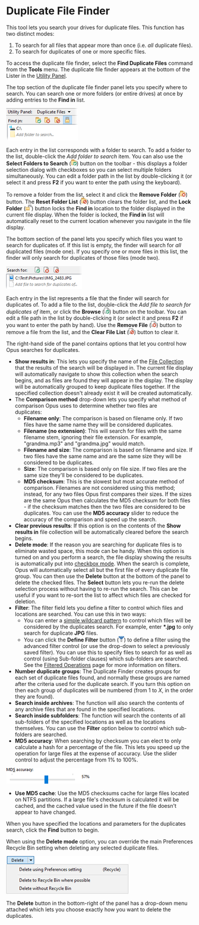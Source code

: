 # Duplicate File Finder

This tool lets you search your drives for duplicate files. This function has two distinct modes:

1.  To search for all files that appear more than once (i.e. *all* duplicate files).
2.  To search for duplicates of one or more specific files.

To access the duplicate file finder, select the **Find Duplicate Files** command from the **Tools** menu. The duplicate file finder appears at the bottom of the Lister in the [Utility Panel](/Manual/basic_concepts/the_lister/utility_panel.md).

The top section of the duplicate file finder panel lets you specify where to search. You can search one or more folders (or entire drives) at once by adding entries to the **Find in** list.

![](/Manual/images/media/dupe_files_1.png) 

Each entry in the list corresponds with a folder to search. To add a folder to the list, double-click the *Add folder to search* item. You can also use the **Select Folders to Search** (![](/Manual/images/media/dupe_files_-_select.png)) button on the toolbar - this displays a folder selection dialog with checkboxes so you can select multiple folders simultaneously. You can edit a folder path in the list by double-clicking it (or select it and press **F2** if you want to enter the path using the keyboard).

To remove a folder from the list, select it and click the **Remove Folder** (![](/Manual/images/media/dupe_files_-_delete.png)) button. The **Reset Folder List** (![](/Manual/images/media/dupe_files_-_reset.png)) button clears the folder list, and the **Lock Folder** (![](/Manual/images/media/dupe_files_-_lock.png)) button locks the **Find in** location to the folder displayed in the current file display. When the folder is locked, the **Find in** list will automatically reset to the current location whenever you navigate in the file display.

The bottom section of the panel lets you specify which files you want to search for duplicates of. If this list is empty, the finder will search for *all* duplicated files (mode one). If you specify one or more files in this list, the finder will only search for duplicates of those files (mode two).

![](/Manual/images/media/dupe_files_2.png) 

Each entry in the list represents a file that the finder will search for duplicates of. To add a file to the list, double-click the *Add file to search for duplicates of* item, or click the **Browse** (![](/Manual/images/media/dupe_files_-_browse.png)) button on the toolbar. You can edit a file path in the list by double-clicking it (or select it and press **F2** if you want to enter the path by hand). Use the **Remove File** (![](/Manual/images/media/dupe_files_-_delete_file.png)) button to remove a file from the list, and the **Clear File List** (![](/Manual/images/media/dupe_files_-_reset_files.png)) button to clear it.

The right-hand side of the panel contains options that let you control how Opus searches for duplicates.

- **Show results in**: This lets you specify the name of the [File Collection](/Manual/basic_concepts/virtual_file_system/file_collections/RAEDME.md) that the results of the search will be displayed in. The current file display will automatically navigate to show this collection when the search begins, and as files are found they will appear in the display. The display will be automatically grouped to keep duplicate files together. If the specified collection doesn't already exist it will be created automatically.
- The **Comparison method** drop-down lets you specify what method of comparison Opus uses to determine whether two files are duplicates:         
  - **Filename only**: The comparison is based on filename only. If two files have the same name they will be considered duplicates.
  - **Filename (no extension)**: This will search for files with the same filename stem, ignoring their file extension. For example, "grandma.mp3" and "grandma.jpg" would match.
  - **Filename and size**: The comparison is based on filename and size. If two files have the same name and are the same size they will be considered to be duplicates.
  - **Size**: The comparison is based only on file size. If two files are the same size they'll be considered to be duplicates.
  - **MD5 checksum**: This is the slowest but most accurate method of comparison. Filenames are not considered using this method; instead, for any two files Opus first compares their sizes. If the sizes are the same Opus then calculates the MD5 checksum for both files - if the checksum matches then the two files are considered to be duplicates. You can use the **MD5 accuracy** slider to reduce the accuracy of the comparison and speed up the search.
- **Clear previous results**: If this option is on the contents of the **Show results in** file collection will be automatically cleared before the search begins.
- **Delete mode**: If the reason you are searching for duplicate files is to eliminate wasted space, this mode can be handy. When this option is turned on and you perform a search, the file display showing the results is automatically put into [checkbox mode](/Manual/basic_concepts/selecting_files/selecting_with_the_mouse_and_keyboard/checkbox_mode.md). When the search is complete, Opus will automatically select all but the first file of every duplicate file group. You can then use the **Delete** button at the bottom of the panel to delete the checked files. The **Select** button lets you re-run the delete selection process without having to re-run the search. This can be useful if you want to re-sort the list to affect which files are checked for deletion.
- **Filter**: The filter field lets you define a filter to control which files and locations are searched. You can use this in two ways:         
  - You can enter a [simple wildcard pattern](/Manual/reference/wildcard_reference/pattern_matching_syntax.md) to control which files will be considered by the duplicates search. For example, enter **\*.jpg** to only search for duplicate **JPG** files.
  - You can click the **Define Filter** button (![](/Manual/images/media/dupe_files_-_filter.png)) to define a filter using the advanced filter control (or use the drop-down to select a previously saved filter). You can use this to specify files to search for as well as control (using Sub-folder clauses) which sub-folders are searched. See the [Filtered Operations](/Manual/file_operations/filtered_operations/RAEDME.md) page for more information on filters.
- **Number duplicate groups**: The Duplicate Finder creates groups for each set of duplicate files found, and normally these groups are named after the criteria used for the duplicate search. If you turn this option on then each group of duplicates will be numbered (from 1 to *X*, in the order they are found).
- **Search inside archives**: The function will also search the contents of any archive files that are found in the specified locations.
- **Search inside subfolders**: The function will search the contents of all sub-folders of the specified locations as well as the locations themselves. You can use the **Filter** option below to control which sub-folders are searched.
- **MD5 accuracy**: When searching by checksum you can elect to only calculate a hash for a percentage of the file. This lets you speed up the operation for large files at the expense of accuracy. Use the slider control to adjust the percentage from 1% to 100%.

![](/Manual/images/media/md5_accuracy.png)

- **Use MD5 cache**: Use the MD5 checksums cache for large files located on NTFS partitions. If a large file's checksum is calculated it will be cached, and the cached value used in the future if the file doesn't appear to have changed.

When you have specified the locations and parameters for the duplicates search, click the **Find** button to begin.

When using the **Delete mode** option, you can override the main Preferences Recycle Bin setting when deleting any selected duplicate files.

![](/Manual/images/media/dupe_delete.png)

The **Delete** button in the bottom-right of the panel has a drop-down menu attached which lets you choose exactly how you want to delete the duplicates.
